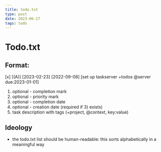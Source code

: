 ```yaml
---
title: todo.txt
type: post
date: 2023-06-27
tags: todo
---
```


# Todo.txt

## Format:

[x] [(A)] [2023-02-23] [2022-09-08] [set up taskserver +todos @server due:2023-01-01]

1) optional - completion mark
2) optional - priority mark
3) optional - completion date
4) optional - creation date (required if 3) exists)
5) task description with tags (+project, @context, key:value)

## Ideology

- the todo.txt list should be human-readable: this sorts alphabetically in a meaningful way
